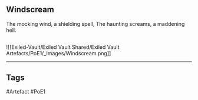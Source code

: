 ## Windscream
The mocking wind, a shielding spell,
The haunting screams, a maddening hell.
##
![[Exiled-Vault/Exiled Vault Shared/Exiled Vault Artefacts/PoE1/_Images/Windscream.png]]

---
## Tags
#Artefact
#PoE1